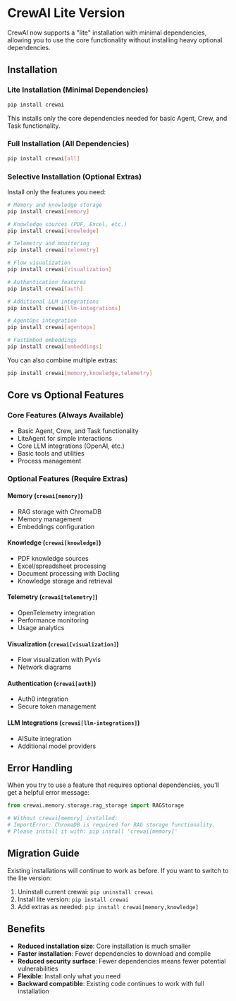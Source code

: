 # CrewAI Lite Version

CrewAI now supports a "lite" installation with minimal dependencies, allowing you to use the core functionality without installing heavy optional dependencies.

## Installation

### Lite Installation (Minimal Dependencies)
```bash
pip install crewai
```

This installs only the core dependencies needed for basic Agent, Crew, and Task functionality.

### Full Installation (All Dependencies)
```bash
pip install crewai[all]
```

### Selective Installation (Optional Extras)

Install only the features you need:

```bash
# Memory and knowledge storage
pip install crewai[memory]

# Knowledge sources (PDF, Excel, etc.)
pip install crewai[knowledge]

# Telemetry and monitoring
pip install crewai[telemetry]

# Flow visualization
pip install crewai[visualization]

# Authentication features
pip install crewai[auth]

# Additional LLM integrations
pip install crewai[llm-integrations]

# AgentOps integration
pip install crewai[agentops]

# FastEmbed embeddings
pip install crewai[embeddings]
```

You can also combine multiple extras:
```bash
pip install crewai[memory,knowledge,telemetry]
```

## Core vs Optional Features

### Core Features (Always Available)
- Basic Agent, Crew, and Task functionality
- LiteAgent for simple interactions
- Core LLM integrations (OpenAI, etc.)
- Basic tools and utilities
- Process management

### Optional Features (Require Extras)

#### Memory (`crewai[memory]`)
- RAG storage with ChromaDB
- Memory management
- Embeddings configuration

#### Knowledge (`crewai[knowledge]`)
- PDF knowledge sources
- Excel/spreadsheet processing
- Document processing with Docling
- Knowledge storage and retrieval

#### Telemetry (`crewai[telemetry]`)
- OpenTelemetry integration
- Performance monitoring
- Usage analytics

#### Visualization (`crewai[visualization]`)
- Flow visualization with Pyvis
- Network diagrams

#### Authentication (`crewai[auth]`)
- Auth0 integration
- Secure token management

#### LLM Integrations (`crewai[llm-integrations]`)
- AISuite integration
- Additional model providers

## Error Handling

When you try to use a feature that requires optional dependencies, you'll get a helpful error message:

```python
from crewai.memory.storage.rag_storage import RAGStorage

# Without crewai[memory] installed:
# ImportError: ChromaDB is required for RAG storage functionality. 
# Please install it with: pip install 'crewai[memory]'
```

## Migration Guide

Existing installations will continue to work as before. If you want to switch to the lite version:

1. Uninstall current crewai: `pip uninstall crewai`
2. Install lite version: `pip install crewai`
3. Add extras as needed: `pip install crewai[memory,knowledge]`

## Benefits

- **Reduced installation size**: Core installation is much smaller
- **Faster installation**: Fewer dependencies to download and compile
- **Reduced security surface**: Fewer dependencies means fewer potential vulnerabilities
- **Flexible**: Install only what you need
- **Backward compatible**: Existing code continues to work with full installation
